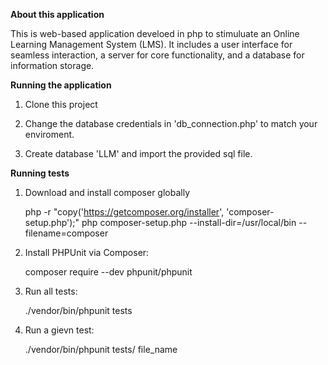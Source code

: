**About this application**

This is web-based application develoed in php to stimuluate an  Online Learning Management System (LMS). It includes a user interface for seamless interaction, a server for core functionality, and a database for information storage.

**Running the application**

1. Clone this project 

2. Change the database credentials in 'db_connection.php' to match your enviroment.

3. Create database 'LLM' and import the provided sql file.

**Running tests**

1. Download and install composer globally

    php -r "copy('https://getcomposer.org/installer', 'composer-setup.php');"
    php composer-setup.php --install-dir=/usr/local/bin --filename=composer

2. Install PHPUnit via Composer:  

     composer require --dev phpunit/phpunit

 3. Run all tests: 

      ./vendor/bin/phpunit tests

 4. Run a gievn test: 
   
    ./vendor/bin/phpunit tests/ file_name



